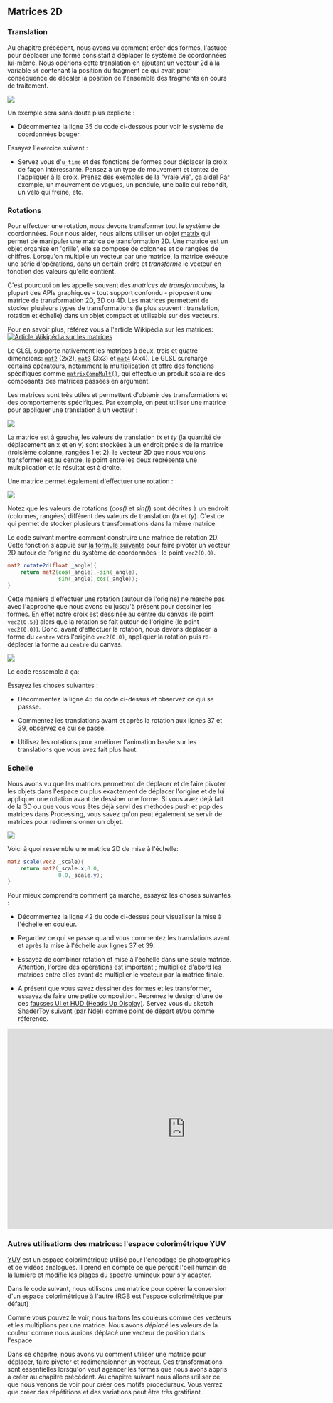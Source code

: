 ## Matrices 2D

<canvas id="custom" class="canvas" data-fragment-url="matrix.frag"  width="700px" height="200px"></canvas>

### Translation

Au chapitre précédent, nous avons vu comment créer des formes, l'astuce pour déplacer une forme consistait à déplacer le système de coordonnées lui-même.
Nous opérions cette translation en ajoutant un vecteur 2d à la variable ```st``` contenant la position du fragment ce qui avait pour conséquence de décaler la position de l'ensemble des fragments en cours de traitement.

![](translate.jpg)

Un exemple sera sans doute plus explicite :

* Décommentez la ligne 35 du code ci-dessous pour voir le système de coordonnées bouger.

<div class="codeAndCanvas" data="cross-translate.frag"></div>

Essayez l'exercice suivant :

* Servez vous d'```u_time``` et des fonctions de formes pour déplacer la croix de façon intéressante.
Pensez à un type de mouvement et tentez de l'appliquer à la croix. Prenez des exemples de la "vraie vie", ça aide! Par exemple, un mouvement de vagues, un pendule, une balle qui rebondit, un vélo qui freine, etc.

### Rotations

Pour effectuer une rotation, nous devons transformer tout le système de coordonnées.
Pour nous aider, nous allons utiliser un objet [matrix](http://en.wikipedia.org/wiki/Matrix_%28mathematics%29) qui permet de manipuler une matrice de transformation 2D.
Une matrice est un objet organisé en 'grille', elle se compose de colonnes et de rangées de chiffres.
Lorsqu'on multiplie un vecteur par une matrice, la matrice exécute une série d'opérations, dans un certain ordre et *transforme* le vecteur en fonction des valeurs qu'elle contient.

C'est pourquoi on les appelle souvent des *matrices de transformations*, la plupart des APIs graphiques - tout support confondu - proposent une matrice de transformation 2D, 3D ou 4D.
Les matrices permettent de stocker plusieurs types de transformations (le plus souvent : translation, rotation et échelle) dans un objet compact et utilisable sur des vecteurs.

Pour en savoir plus, référez vous à l'article Wikipédia sur les matrices: [![Article Wikipédia sur les matrices](matrixes.png)](https://fr.wikipedia.org/wiki/Matrice_(math%C3%A9matiques))

Le GLSL supporte nativement les matrices à deux, trois et quatre dimensions: [```mat2```](../glossary/?search=mat2) (2x2), [```mat3```](../glossary/?search=mat3) (3x3) et [```mat4```](../glossary/?search=mat4) (4x4).
Le GLSL surcharge certains opérateurs, notamment la multiplication et offre des fonctions spécifiques comme [```matrixCompMult()```](../glossary/?search=matrixCompMult), qui effectue un produit scalaire des composants des matrices passées en argument.

Les matrices sont très utiles et permettent d'obtenir des transformations et des comportements spécifiques.
Par exemple, on peut utiliser une matrice pour appliquer une translation à un vecteur :

![](3dtransmat.png)

La matrice est à gauche, les valeurs de translation *tx* et *ty* (la quantité de déplacement en x et en y) sont stockées à un endroit précis de la matrice (troisième colonne, rangées 1 et 2). le vecteur 2D que nous voulons transformer est au centre, le point entre les deux représente une multiplication et le résultat est à droite.

Une matrice permet également d'effectuer une rotation :

![](rotmat.png)

Notez que les valeurs de rotations (*cos()* et *sin()*) sont décrites à un endroit (colonnes, rangées) différent des valeurs de translation (*tx* et *ty*).
C'est ce qui permet de stocker plusieurs transformations dans la même matrice.

Le code suivant montre comment construire une matrice de rotation 2D.
Cette fonction s'appuie sur [la formule suivante](https://fr.wikipedia.org/wiki/Matrice_de_rotation) pour faire pivoter un vecteur 2D autour de l'origine du système de coordonnées : le point ```vec2(0.0)```.

```glsl
mat2 rotate2d(float _angle){
    return mat2(cos(_angle),-sin(_angle),
                sin(_angle),cos(_angle));
}
```

Cette manière d'effectuer une rotation (autour de l'origine) ne marche pas avec l'approche que nous avons eu jusqu'à présent pour dessiner les formes.
En effet notre croix est dessinée au centre du canvas (le point ```vec2(0.5)```) alors que la rotation se fait autour de l'origine (le point ```vec2(0.0)```).
Donc, avant d'effectuer la rotation, nous devons déplacer la forme du `centre` vers l'origine ```vec2(0.0)```, appliquer la rotation puis re-déplacer la forme au `centre` du canvas.

![](rotate.jpg)

Le code ressemble à ça:

<div class="codeAndCanvas" data="cross-rotate.frag"></div>

Essayez les choses suivantes :

* Décommentez la ligne 45 du code ci-dessus et observez ce qui se passse.

* Commentez les translations avant et après la rotation aux lignes 37 et 39, observez ce qui se passe.

* Utilisez les rotations pour améliorer l'animation basée sur les translations que vous avez fait plus haut.

### Echelle

Nous avons vu que les matrices permettent de déplacer et de faire pivoter les objets dans l'espace ou plus exactement de déplacer l'origine et de lui appliquer une rotation avant de dessiner une forme.
Si vous avez déjà fait de la 3D ou que vous vous êtes déjà servi des méthodes push et pop des matrices dans Processing, vous savez qu'on peut également se servir de matrices pour redimensionner un objet.

![](scale.png)

Voici à quoi ressemble une matrice 2D de mise à l'échelle:

```glsl
mat2 scale(vec2 _scale){
    return mat2(_scale.x,0.0,
                0.0,_scale.y);
}
```

<div class="codeAndCanvas" data="cross-scale.frag"></div>

Pour mieux comprendre comment ça marche, essayez les choses suivantes :

* Décommentez la ligne 42 du code ci-dessus pour visualiser la mise à l'échelle en couleur.

* Regardez ce qui se passe quand vous commentez les translations avant et après la mise à l'échelle aux lignes 37 et 39.

* Essayez de combiner rotation et mise à l'échelle dans une seule matrice. Attention, l'ordre des opérations est important ; multipliez d'abord les matrices entre elles avant de multiplier le vecteur par la matrice finale.

* A présent que vous savez dessiner des formes et les transformer, essayez de faire une petite composition.
Reprenez le design d'une de ces [fausses UI et HUD (Heads Up Display)](https://www.pinterest.com/patriciogonzv/huds/).
Servez vous du sketch ShaderToy suivant (par [Ndel](https://www.shadertoy.com/user/ndel)) comme point de départ et/ou comme référence.

<iframe width="800" height="450" frameborder="0" src="https://www.shadertoy.com/embed/4s2SRt?gui=true&t=10&paused=true" allowfullscreen></iframe>

### Autres utilisations des matrices: l'espace colorimétrique YUV

[YUV](https://fr.wikipedia.org/wiki/YUV) est un espace colorimétrique utilisé pour l'encodage de photographies et de vidéos analogues.
Il prend en compte ce que perçoit l'oeil humain de la lumière et modifie les plages du spectre lumineux pour s'y adapter.

Dans le code suivant, nous utilisons une matrice pour opérer la conversion d'un espace colorimétrique à l'autre (RGB est l'espace colorimétrique par défaut)

<div class="codeAndCanvas" data="yuv.frag"></div>

Comme vous pouvez le voir, nous traitons les couleurs comme des vecteurs et les multiplions par une matrice.
Nous avons *déplacé* les valeurs de la couleur comme nous aurions déplacé une vecteur de position dans l'espace.

Dans ce chapitre, nous avons vu comment utiliser une matrice pour déplacer, faire pivoter et redimensionner un vecteur.
Ces transformations sont essentielles lorsqu'on veut agencer les formes que nous avons appris à créer au chapitre précédent.
Au chapitre suivant nous allons utiliser ce que nous venons de voir pour créer des motifs procéduraux.
Vous verrez que créer des répétitions et des variations peut être très gratifiant.
